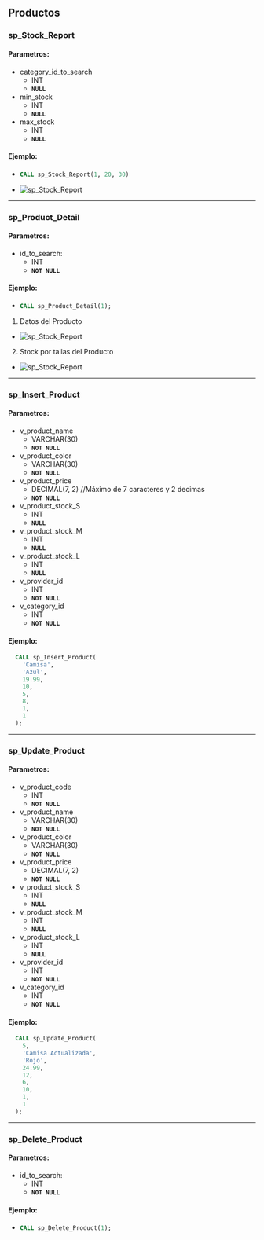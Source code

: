 ## Productos
### sp_Stock_Report
#### Parametros:
- category_id_to_search
  - INT
  - **`NULL`**
- min_stock
  - INT
  - **`NULL`**
- max_stock
  - INT
  - **`NULL`**
#### Ejemplo:
- ```sql
  CALL sp_Stock_Report(1, 20, 30)
  ```
- ![sp_Stock_Report](../resources/sp_Stock_Report.jpg)

---

### sp_Product_Detail
#### Parametros:
- id_to_search:
  - INT
  - **`NOT NULL`**
#### Ejemplo:
- ```sql
  CALL sp_Product_Detail(1);
    ```
1. Datos del Producto
- ![sp_Stock_Report](../resources/sp_Product_Detail_1.jpg)
2. Stock por tallas del Producto
- ![sp_Stock_Report](../resources/sp_Product_Detail_2.jpg)

---

### sp_Insert_Product
#### Parametros:
- v_product_name
  - VARCHAR(30)
  - **`NOT NULL`**
- v_product_color 
  - VARCHAR(30)
  - **`NOT NULL`**
- v_product_price 
  - DECIMAL(7, 2) //Máximo de 7 caracteres y 2 decimas
  - **`NOT NULL`**
- v_product_stock_S 
  - INT
  - **`NULL`**
- v_product_stock_M 
  - INT
  - **`NULL`**
- v_product_stock_L 
  - INT
  - **`NULL`**
- v_provider_id 
  - INT
  - **`NOT NULL`**
- v_category_id
  - INT
  - **`NOT NULL`**
#### Ejemplo:
  ```sql
    CALL sp_Insert_Product(
      'Camisa',
      'Azul',
      19.99,
      10,
      5,
      8,
      1,
      1
    );
  ```

---

### sp_Update_Product
#### Parametros:

- v_product_code
  - INT
  - **`NOT NULL`**
- v_product_name
  - VARCHAR(30)
  - **`NOT NULL`**
- v_product_color
  - VARCHAR(30)
  - **`NOT NULL`**
- v_product_price
  - DECIMAL(7, 2)
  - **`NOT NULL`**
- v_product_stock_S
  - INT
  - **`NULL`**
- v_product_stock_M
  - INT
  - **`NULL`**
- v_product_stock_L
  - INT
  - **`NULL`**
- v_provider_id
  - INT
  - **`NOT NULL`**
- v_category_id
  - INT
  - **`NOT NULL`**

#### Ejemplo:

  ```sql
    CALL sp_Update_Product(
      5,
      'Camisa Actualizada',
      'Rojo',
      24.99,
      12,
      6,
      10,
      1,
      1
    );
  ```

---

### sp_Delete_Product
#### Parametros:
- id_to_search:
  - INT
  - **`NOT NULL`**
#### Ejemplo:
- ```sql
  CALL sp_Delete_Product(1);
  ```
